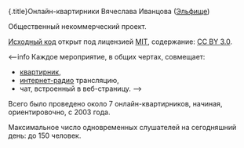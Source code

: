 
{.title}Онлайн-квартирники Вячеслава Иванцова ([Эльфище](http://folk.poesie.ru/wiki/index.php/%D0%AD%D0%BB%D1%8C%D1%84%D0%B8%D1%89%D0%B5))

Общественный некоммерческий проект.

[Исходный код](https://github.com/elfische-ru/source) открыт под лицензией [MIT](http://ru.wikipedia.org/wiki/%D0%9B%D0%B8%D1%86%D0%B5%D0%BD%D0%B7%D0%B8%D1%8F_MIT), содержание: [CC BY 3.0](http://creativecommons.org/licenses/by/3.0/deed.ru).

<--info
Каждое мероприятие, в общих чертах, совмещает:

- [квартирник](http://ru.wikipedia.org/wiki/%D0%9A%D0%B2%D0%B0%D1%80%D1%82%D0%B8%D1%80%D0%BD%D0%B8%D0%BA),
- [интернет-радио](http://ru.wikipedia.org/wiki/%D0%98%D0%BD%D1%82%D0%B5%D1%80%D0%BD%D0%B5%D1%82-%D0%B2%D0%B5%D1%89%D0%B0%D0%BD%D0%B8%D0%B5) трансляцию,
- чат, встроенный в веб-страницу.
-->

Всего было проведено около 7 онлайн-квартирников, начиная, ориентировочно, с 2003 года.

Максимальное число одновременных слушателей на сегодняшний день: до 150 человек.


